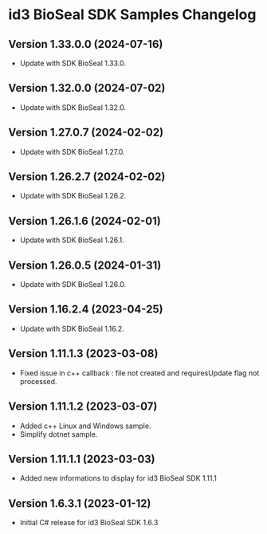 # id3 BioSeal SDK Samples Changelog

## Version 1.33.0.0 (2024-07-16)
- Update with SDK BioSeal 1.33.0.

## Version 1.32.0.0 (2024-07-02)
- Update with SDK BioSeal 1.32.0.

## Version 1.27.0.7 (2024-02-02)
- Update with SDK BioSeal 1.27.0.

## Version 1.26.2.7 (2024-02-02)
- Update with SDK BioSeal 1.26.2.

## Version 1.26.1.6 (2024-02-01)
- Update with SDK BioSeal 1.26.1.

## Version 1.26.0.5 (2024-01-31)
- Update with SDK BioSeal 1.26.0.

## Version 1.16.2.4 (2023-04-25)
- Update with SDK BioSeal 1.16.2.

## Version 1.11.1.3 (2023-03-08)
- Fixed issue in c++ callback : file not created and requiresUpdate flag not processed.

## Version 1.11.1.2 (2023-03-07)
- Added c++ Linux and Windows sample.
- Simplify dotnet sample.

## Version 1.11.1.1 (2023-03-03)
- Added new informations to display for id3 BioSeal SDK 1.11.1

## Version 1.6.3.1 (2023-01-12)
- Initial C# release for id3 BioSeal SDK 1.6.3
